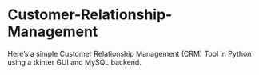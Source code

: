 # Customer-Relationship-Management
Here’s a simple Customer Relationship Management (CRM) Tool in Python using a tkinter GUI and MySQL backend.
